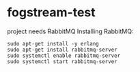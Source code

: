 # fogstream-test

project needs RabbitMQ
Installing RabbitMQ:
```
sudo apt-get install -y erlang
sudo apt-get install rabbitmq-server
sudo systemctl enable rabbitmq-server
sudo systemctl start rabbitmq-server
```